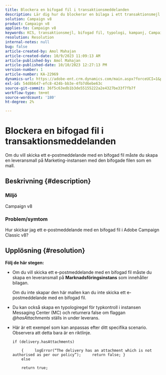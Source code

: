 ```yaml
---
title: Blockera en bifogad fil i transaktionsmeddelanden
description: Lär dig hur du blockerar en bilaga i ett transaktionsmejl i Adobe Campaign Classic v8. Bygg en leveransmall på Marketing-instansen.
solution: Campaign v8
product: Campaign v8
applies-to: Campaign v8
keywords: KCS, transaktionsmejl, bifogad fil, typologi, kampanj, Campaign Classic v8
resolution: Resolution
internal-notes: null
bug: false
article-created-by: Amol Mahajan
article-created-date: 10/9/2023 11:09:13 AM
article-published-by: Amol Mahajan
article-published-date: 10/10/2023 12:27:13 PM
version-number: 1
article-number: KA-22969
dynamics-url: https://adobe-ent.crm.dynamics.com/main.aspx?forceUCI=1&pagetype=entityrecord&etn=knowledgearticle&id=e0cb2043-9466-ee11-9ae7-6045bd0061cb
exl-id: 54d8b647-efc8-424b-bb3e-4fb7d6ebe63c
source-git-commit: 36f5c63edb1b3de55155222a2e4327be33f7fb7f
workflow-type: tm+mt
source-wordcount: '180'
ht-degree: 2%

---
```


# Blockera en bifogad fil i transaktionsmeddelanden


Om du vill skicka ett e-postmeddelande med en bifogad fil måste du skapa en leveransmall på Marketing-instansen med den bifogade filen som en mall.

## Beskrivning {#description}


### <b>Miljö</b>

Campaign v8



### <b>Problem/symtom</b>

Hur skickar jag ett e-postmeddelande med en bifogad fil i Adobe Campaign Classic v8?


## Upplösning {#resolution}

<b>Följ de här stegen:</b>
- Om du vill skicka ett e-postmeddelande med en bifogad fil måste du skapa en leveransmall på <b>Marknadsföringsinstans</b> som innehåller bilagan.

  Om du inte skapar den här mallen kan du inte skicka ett e-postmeddelande med en bifogad fil.



- Du kan också skapa en typologiregel för typkontroll i instansen Messaging Center (MC) och returnera false om flaggan *@hasAttachments* ställs in under leverans.
- Här är ett exempel som kan anpassas efter ditt specifika scenario. Observera att detta bara är en riktlinje.




  ```
  if (delivery.hasAttachments)
  
      {     logError(“The delivery has an attachment which is not authorised as per our policy”);     return false; }
      else
  
      return true;
  ```
